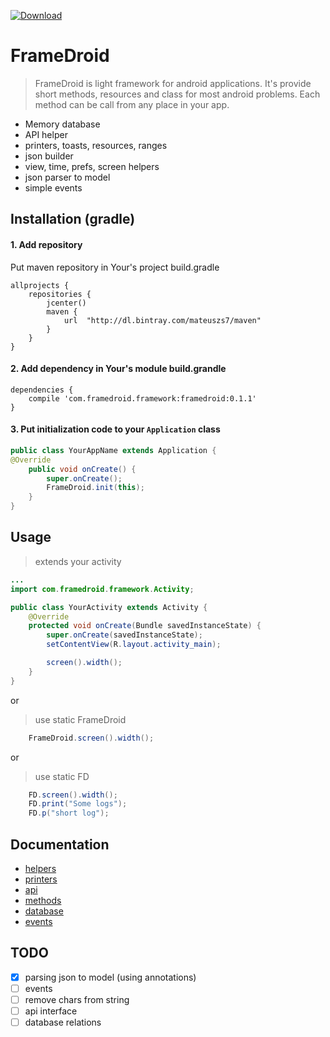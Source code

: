 [ ![Download](https://api.bintray.com/packages/mateuszs7/maven/framedroid/images/download.svg) ](https://bintray.com/mateuszs7/maven/framedroid/_latestVersion)

# FrameDroid
> FrameDroid is light framework for android applications. It's provide short methods, resources and class for most android problems. Each method can be call from any place in your app.
- Memory database
- API helper
- printers, toasts, resources, ranges
- json builder
- view, time, prefs, screen helpers
- json parser to model
- simple events

## Installation (gradle)

#### 1. Add repository
Put maven repository in Your's project build.gradle

```
allprojects {
    repositories {
        jcenter()
        maven {
            url  "http://dl.bintray.com/mateuszs7/maven"
        }
    }
}
```

#### 2. Add dependency in Your's module build.grandle

```
dependencies {
    compile 'com.framedroid.framework:framedroid:0.1.1'
}
```

#### 3. Put initialization code to your `Application` class

```java
public class YourAppName extends Application {
@Override
    public void onCreate() {
        super.onCreate();
        FrameDroid.init(this);
    }
}
```



## Usage

> extends your activity

```java
...
import com.framedroid.framework.Activity;

public class YourActivity extends Activity {
    @Override
    protected void onCreate(Bundle savedInstanceState) {
        super.onCreate(savedInstanceState);
        setContentView(R.layout.activity_main);

        screen().width();
    }
}
```

or

> use static FrameDroid

```java
    FrameDroid.screen().width();
```
or

> use static FD

```java
    FD.screen().width();
    FD.print("Some logs");
    FD.p("short log");
```


## Documentation
* [helpers](./docs/HELPERS.md)
* [printers](./docs/PRINTERS.md)
* [api](./docs/API.md)
* [methods](./docs/METHODS.md)
* [database](./docs/DATABASE.md)
* [events](./docs/EVENTS.md)

## TODO
- [X] parsing json to model (using annotations)
- [ ] events
- [ ] remove chars from string
- [ ] api interface
- [ ] database relations